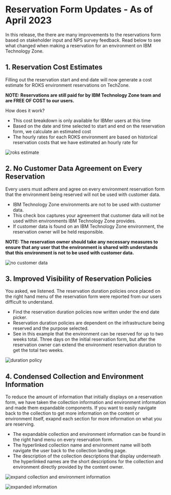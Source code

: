 # Reservation Form Updates - As of April 2023

In this release, the there are many improvements to the reservations form based on stakeholder input and NPS survey feedback. Read below to see what changed when making a reservation for an environment on IBM Technology Zone.


## 1. Reservation Cost Estimates

Filling out the reservation start and end date will now generate a cost estimate for ROKS environment reservations on TechZone.

**NOTE: Reservations are still paid for by IBM Technology Zone team and are FREE OF COST to our users.**

How does it work?

- This cost breakdown is only available for IBMer users at this time
- Based on the date and time selected to start and end on the reservation form, we calculate an estimated cost
- The hourly rates for each ROKS environment are based on historical reservation costs that we have estimated an hourly rate for

![roks estimate](https://github.com/IBM/itz-support-public/blob/main/IBM-Technology-Zone/IBM-Technology-Zone-Runbooks/Images/ROKS_Estimate_Updated.png)

## 2. No Customer Data Agreement on Every Reservation

Every users must adhere and agree on every environment reservation form that the environment being reserved will not be used with customer data. 

- IBM Technology Zone environments are not to be used with customer data.
- This check box captures your agreement that customer data will not be used within environments IBM Technology Zone provides.
- If customer data is found on an IBM Technology Zone environment, the reservation owner will be held responsible. 

**NOTE: The reservation owner should take any necessary measures to ensure that any user that the environment is shared with understands that this environment is not to be used with customer data.**  

![no customer data](https://github.com/IBM/itz-support-public/blob/main/IBM-Technology-Zone/IBM-Technology-Zone-Runbooks/Images/no_customer_data.png)

## 3. Improved Visibility of Reservation Policies

You asked, we listened. The reservation duration policies once placed on the right hand menu of the reservation form were reported from our users difficult to understand. 

- Find the reservation duration policies now written under the end date picker.
- Reservation duration policies are dependent on the infrastructure being reserved and the purpose selected.
- See in this example that the environment can be reserved for up to two weeks total. Three days on the initial reservation form, but after the reservation owner can extend the environment reservation duration to get the total two weeks. 

![duration policy](https://github.com/IBM/itz-support-public/blob/main/IBM-Technology-Zone/IBM-Technology-Zone-Runbooks/Images/policy_duration.png)

## 4. Condensed Collection and Environment Information

To reduce the amount of information that initially displays on a reservation form, we have taken the collection information and environment information and made them expandable components. If you want to easily navigate back to the collection to get more information on the content or environment itself, exapnd each section for more information on what you are reserving. 

- The expandable collection and environment information can be found in the right hand menu on every reservation form.
- The hyperlinked collection name and environment name will both navigate the user back to the collection landing page.
- The description of the collection descriptions that display underneath the hyperlinked names are the short descriptions for the collection and environment directly provided by the content owner.

![expand collection and environment information](https://github.com/IBM/itz-support-public/blob/main/IBM-Technology-Zone/IBM-Technology-Zone-Runbooks/Images/collection_env_expand.png)

![expanded information](https://github.com/IBM/itz-support-public/blob/main/IBM-Technology-Zone/IBM-Technology-Zone-Runbooks/Images/collection_end_expanded.png)
